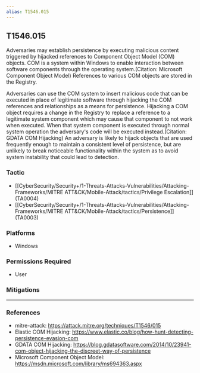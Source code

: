 ```yaml
---
alias: T1546.015
---
```


## T1546.015

Adversaries may establish persistence by executing malicious content triggered by hijacked references to Component Object Model (COM) objects. COM is a system within Windows to enable interaction between software components through the operating system.(Citation: Microsoft Component Object Model)  References to various COM objects are stored in the Registry. 

Adversaries can use the COM system to insert malicious code that can be executed in place of legitimate software through hijacking the COM references and relationships as a means for persistence. Hijacking a COM object requires a change in the Registry to replace a reference to a legitimate system component which may cause that component to not work when executed. When that system component is executed through normal system operation the adversary's code will be executed instead.(Citation: GDATA COM Hijacking) An adversary is likely to hijack objects that are used frequently enough to maintain a consistent level of persistence, but are unlikely to break noticeable functionality within the system as to avoid system instability that could lead to detection. 


### Tactic
- [[CyberSecurity/Security+/1-Threats-Attacks-Vulnerabilities/Attacking-Frameworks/MITRE ATT&CK/Mobile-Attack/tactics/Privilege Escalation]] (TA0004)
- [[CyberSecurity/Security+/1-Threats-Attacks-Vulnerabilities/Attacking-Frameworks/MITRE ATT&CK/Mobile-Attack/tactics/Persistence]] (TA0003)

### Platforms
- Windows

### Permissions Required
- User

### Mitigations


---
### References

- mitre-attack: https://attack.mitre.org/techniques/T1546/015
- Elastic COM Hijacking: https://www.elastic.co/blog/how-hunt-detecting-persistence-evasion-com
- GDATA COM Hijacking: https://blog.gdatasoftware.com/2014/10/23941-com-object-hijacking-the-discreet-way-of-persistence
- Microsoft Component Object Model: https://msdn.microsoft.com/library/ms694363.aspx
